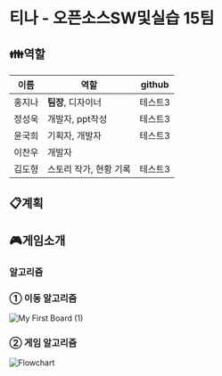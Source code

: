 # 티나 - 오픈소스SW및실습 15팀 

## :family:역할
|이름|역할|github|
|------|---|---|
|홍지나|**팀장**, 디자이너|테스트3|
|정성욱|개발자, ppt작성|테스트3|
|윤국희|기획자, 개발자|테스트3|
|이찬우|개발자||
|김도형|스토리 작가, 현황 기록|테스트3|
## :clipboard:계획

## :video_game:게임소개

### 알고리즘
### ① 이동 알고리즘 
![My First Board (1)](https://user-images.githubusercontent.com/101384306/168837605-510ea7d5-c635-4168-850d-d78c07fd7c1d.jpg)
### ② 게임 알고리즘
![Flowchart](https://user-images.githubusercontent.com/101384306/168834274-cc941524-3596-4e38-b6d3-9996193c1e18.jpg)
